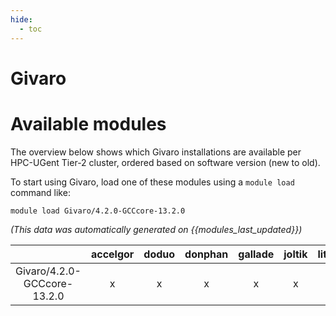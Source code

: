 ```yaml
---
hide:
  - toc
---
```


Givaro
======

# Available modules


The overview below shows which Givaro installations are available per HPC-UGent Tier-2 cluster, ordered based on software version (new to old).

To start using Givaro, load one of these modules using a `module load` command like:

```shell
module load Givaro/4.2.0-GCCcore-13.2.0
```

*(This data was automatically generated on {{modules_last_updated}})*  

| |accelgor|doduo|donphan|gallade|joltik|litleo|shinx|
| :---: | :---: | :---: | :---: | :---: | :---: | :---: | :---: |
|Givaro/4.2.0-GCCcore-13.2.0|x|x|x|x|x|x|x|
